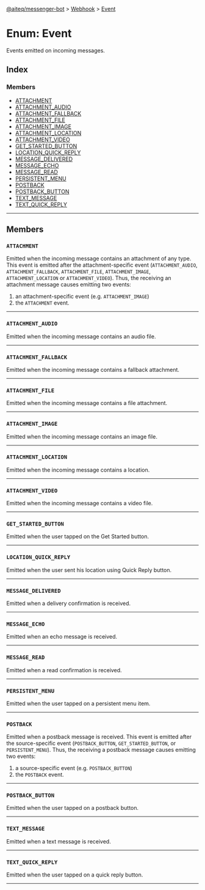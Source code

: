 [@aiteq/messenger-bot](../README.md) > [Webhook](../modules/webhook.md) > [Event](../enums/webhook.event.md)

# Enum: Event

Events emitted on incoming messages.

## Index

### Members

* [ATTACHMENT](webhook.event.md#attachment)
* [ATTACHMENT_AUDIO](webhook.event.md#attachment_audio)
* [ATTACHMENT_FALLBACK](webhook.event.md#attachment_fallback)
* [ATTACHMENT_FILE](webhook.event.md#attachment_file)
* [ATTACHMENT_IMAGE](webhook.event.md#attachment_image)
* [ATTACHMENT_LOCATION](webhook.event.md#attachment_location)
* [ATTACHMENT_VIDEO](webhook.event.md#attachment_video)
* [GET_STARTED_BUTTON](webhook.event.md#get_started_button)
* [LOCATION_QUICK_REPLY](webhook.event.md#location_quick_reply)
* [MESSAGE_DELIVERED](webhook.event.md#message_delivered)
* [MESSAGE_ECHO](webhook.event.md#message_echo)
* [MESSAGE_READ](webhook.event.md#message_read)
* [PERSISTENT_MENU](webhook.event.md#persistent_menu)
* [POSTBACK](webhook.event.md#postback)
* [POSTBACK_BUTTON](webhook.event.md#postback_button)
* [TEXT_MESSAGE](webhook.event.md#text_message)
* [TEXT_QUICK_REPLY](webhook.event.md#text_quick_reply)

---

## Members

<a id="attachment"></a>
###  `ATTACHMENT`

Emitted when the incoming message contains an attachment of any type. This event is emitted after the attachment-specific event (`ATTACHMENT_AUDIO`, `ATTACHMENT_FALLBACK`, `ATTACHMENT_FILE`, `ATTACHMENT_IMAGE`, `ATTACHMENT_LOCATION` or `ATTACHMENT_VIDEO`). Thus, the receiving an attachment message causes emitting two events:
1. an attachment-specific event (e.g. `ATTACHMENT_IMAGE`)
2. the `ATTACHMENT` event.
___

<a id="attachment_audio"></a>
###  `ATTACHMENT_AUDIO`

Emitted when the incoming message contains an audio file.
___

<a id="attachment_fallback"></a>
###  `ATTACHMENT_FALLBACK`

Emitted when the incoming message contains a fallback attachment.
___

<a id="attachment_file"></a>
###  `ATTACHMENT_FILE`

Emitted when the incoming message contains a file attachment.
___

<a id="attachment_image"></a>
###  `ATTACHMENT_IMAGE`

Emitted when the incoming message contains an image file.
___

<a id="attachment_location"></a>
###  `ATTACHMENT_LOCATION`

Emitted when the incoming message contains a location.
___

<a id="attachment_video"></a>
###  `ATTACHMENT_VIDEO`

Emitted when the incoming message contains a video file.
___

<a id="get_started_button"></a>
###  `GET_STARTED_BUTTON`

Emitted when the user tapped on the Get Started button.
___

<a id="location_quick_reply"></a>
###  `LOCATION_QUICK_REPLY`

Emitted when the user sent his location using Quick Reply button.
___

<a id="message_delivered"></a>
###  `MESSAGE_DELIVERED`

Emitted when a delivery confirmation is received.
___

<a id="message_echo"></a>
###  `MESSAGE_ECHO`

Emitted when an echo message is received.
___

<a id="message_read"></a>
###  `MESSAGE_READ`

Emitted when a read confirmation is received.
___

<a id="persistent_menu"></a>
###  `PERSISTENT_MENU`

Emitted when the user tapped on a persistent menu item.
___

<a id="postback"></a>
###  `POSTBACK`

Emitted when a postback message is received. This event is emitted after the source-specific event (`POSTBACK_BUTTON`, `GET_STARTED_BUTTON`, or `PERSISTENT_MENU`). Thus, the receiving a postback message causes emitting two events:
1. a source-specific event (e.g. `POSTBACK_BUTTON`)
2. the `POSTBACK` event.
___

<a id="postback_button"></a>
###  `POSTBACK_BUTTON`

Emitted when the user tapped on a postback button.
___

<a id="text_message"></a>
###  `TEXT_MESSAGE`

Emitted when a text message is received.
___

<a id="text_quick_reply"></a>
###  `TEXT_QUICK_REPLY`

Emitted when the user tapped on a quick reply button.
___
